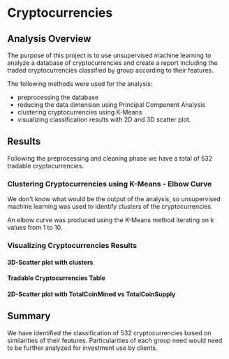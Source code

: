 # Cryptocurrencies

## Analysis Overview
The purpose of this project is to use unsupervised machine learning to analyze a database of cryptocurrencies and create a report including the traded cryptocurrencies classified by group according to their features.  

The following methods were used for the analysis:
- preprocessing the database
- reducing the data dimension using Principal Component Analysis
- clustering cryptocurrencies using K-Means
- visualizing classification results with 2D and 3D scatter plot.

## Results
Following the preprocessing and cleaning phase we have a total of 532 tradable cryptocurrencies.


### Clustering Cryptocurrencies using K-Means - Elbow Curve
We don't know what would be the output of the analysis, so unsupervised machine learning was used to identify clusters of the cryptocurrencies.  

An elbow curve was produced using the K-Means method iterating on k values from 1 to 10. 


### Visualizing Cryptocurrencies Results  
#### 3D-Scatter plot with clusters  


#### Tradable Cryptocurrencies Table  


#### 2D-Scatter plot with TotalCoinMined vs TotalCoinSupply  


## Summary
We have identified the classification of 532 cryptocurrencies based on similarities of their features.
Particularities of each group need would need to be further analyzed for investment use by clients.